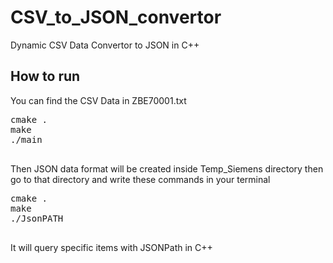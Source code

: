# CSV_to_JSON_convertor
Dynamic CSV Data Convertor to JSON in C++
## How to run
You can find the CSV Data in ZBE70001.txt

<pre>
cmake .
make
./main

</pre>

Then JSON data format will be created inside Temp_Siemens directory
then go to that directory and write these commands in your terminal

<pre>
cmake .
make
./JsonPATH

</pre>

It will query specific items with JSONPath in C++
